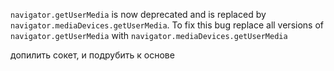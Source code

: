 
`navigator.getUserMedia` is now deprecated and is replaced by `navigator.mediaDevices.getUserMedia`. To fix this bug replace all versions of `navigator.getUserMedia` with `navigator.mediaDevices.getUserMedia`

допилить сокет, и подрубить к основе
